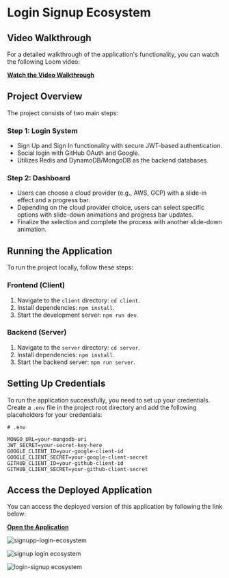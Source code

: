 # Login Signup Ecosystem

## Video Walkthrough

For a detailed walkthrough of the application's functionality, you can watch the following Loom video:

[**Watch the Video Walkthrough**](https://www.loom.com/share/d78a3dfd6a234c1a9e8169ec8f4cc566?sid=63beb664-72e2-4a1d-9b91-15dda1893172)
## Project Overview

The project consists of two main steps:

### Step 1: Login System
- Sign Up and Sign In functionality with secure JWT-based authentication.
- Social login with GitHub OAuth and Google.
- Utilizes Redis and DynamoDB/MongoDB as the backend databases.

### Step 2: Dashboard
- Users can choose a cloud provider (e.g., AWS, GCP) with a slide-in effect and a progress bar.
- Depending on the cloud provider choice, users can select specific options with slide-down animations and progress bar updates.
- Finalize the selection and complete the process with another slide-down animation.

## Running the Application

To run the project locally, follow these steps:

### Frontend (Client)
1. Navigate to the `client` directory: `cd client`.
2. Install dependencies: `npm install`.
3. Start the development server: `npm run dev`.

### Backend (Server)
1. Navigate to the `server` directory: `cd server`.
2. Install dependencies: `npm install`.
3. Start the backend server: `npm run server`.

## Setting Up Credentials

To run the application successfully, you need to set up your credentials. Create a `.env` file in the project root directory and add the following placeholders for your credentials:

```dotenv
# .env

MONGO_URL=your-mongodb-uri
JWT_SECRET=your-secret-key-here
GOOGLE_CLIENT_ID=your-google-client-id
GOOGLE_CLIENT_SECRET=your-google-client-secret
GITHUB_CLIENT_ID=your-github-client-id
GITHUB_CLIENT_SECRET=your-github-client-secret
```
## Access the Deployed Application

You can access the deployed version of this application by following the link below:

[**Open the Application**](https://xerocodee-ef638.web.app)


![signupp-login-ecosystem](https://github.com/Anushka7310/Login-signup-ecosystem/assets/61081130/65854ea2-2944-4746-8db6-e160cde9e5e7)

![signup login ecosystem](https://github.com/Anushka7310/Login-signup-ecosystem/assets/61081130/cdb16d74-d929-4058-8a4b-a289909fe46e)

![login-signup ecosystem](https://github.com/Anushka7310/Login-signup-ecosystem/assets/61081130/434e5c12-1d22-404d-97b1-f367b2cce2d8)

